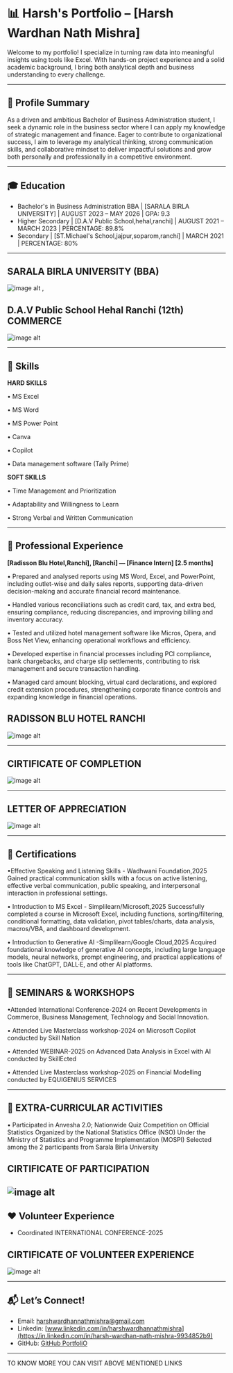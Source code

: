 # 📊 Harsh's Portfolio – [Harsh Wardhan Nath Mishra]

Welcome to my portfolio! I specialize in turning raw data into meaningful insights using tools like Excel. With hands-on project experience and a solid academic background, I bring both analytical depth and business understanding to every challenge.

---

## 👤 Profile Summary

As a driven and ambitious Bachelor of Business Administration student, I seek a dynamic role in the business sector where I can apply my knowledge of strategic management and finance. 
Eager to contribute to organizational success, I aim to leverage my analytical thinking, strong communication skills, and collaborative mindset to deliver impactful solutions and grow both personally and professionally in a competitive environment.

---

## 🎓 Education

- Bachelor's in Business Administration BBA | [SARALA BIRLA UNIVERSITY] | AUGUST 2023 – MAY 2026 | GPA: 9.3
- Higher Secondary | [D.A.V Public School,hehal,ranchi] | AUGUST 2021 – MARCH 2023 | PERCENTAGE: 89.8%
- Secondary        | [ST.Michael's School,jajpur,soparom,ranchi] | MARCH 2021 | PERCENTAGE: 80% 

---

## SARALA BIRLA UNIVERSITY (BBA)

![image alt](https://github.com/harshwardhannathmishra-boop/harshwardhan.github.io/blob/main/IMAGES/images%20(1).jpeg?raw=true) ,       

## D.A.V Public School Hehal Ranchi (12th) COMMERCE 

![image alt](https://github.com/harshwardhannathmishra-boop/harshwardhan.github.io/blob/main/IMAGES/unnamed%20(1).webp?raw=true)



 ---

## 🧠 Skills

**HARD SKILLS**

•
MS Excel

•
MS Word 

•
MS Power Point

•
Canva

•
Copilot

•
Data management software (Tally Prime)

**SOFT SKILLS**

•
Time Management and Prioritization

•
Adaptability and Willingness to Learn

•
Strong Verbal and Written Communication

---

## 💼 Professional Experience

**[Radisson Blu Hotel,Ranchi], [Ranchi] — [Finance Intern] [2.5 months]**  

•
Prepared and analysed reports using MS Word, Excel, and PowerPoint, including outlet-wise and daily sales reports, supporting data-driven decision-making and accurate financial record maintenance.

•
Handled various reconciliations such as credit card, tax, and extra bed, ensuring compliance, reducing discrepancies, and improving billing and inventory accuracy.

•
Tested and utilized hotel management software like Micros, Opera, and Boss Net View, enhancing operational workflows and efficiency.

•
Developed expertise in financial processes including PCI compliance, bank chargebacks, and charge slip settlements, contributing to risk management and secure transaction handling.

•
Managed card amount blocking, virtual card declarations, and explored credit extension procedures, strengthening corporate finance controls and expanding knowledge in financial operations.

## RADISSON BLU HOTEL RANCHI

![image alt]() 

---

## CIRTIFICATE OF COMPLETION

![image alt](https://github.com/harshwardhannathmishra-boop/harshwardhan.github.io/blob/main/IMAGES/COMPLETION.jpg?raw=true) 

---

## LETTER OF APPRECIATION

![image alt](https://github.com/harshwardhannathmishra-boop/harshwardhan.github.io/blob/main/IMAGES/LETTER%20OF%20APPRECIATION.jpg?raw=true) 

---


## 📜 Certifications 

•Effective Speaking and Listening Skills - Wadhwani Foundation,2025
Gained practical communication skills with a focus on active listening, effective verbal communication, public speaking, and interpersonal interaction in professional settings.

• Introduction to MS Excel - Simplilearn/Microsoft,2025
Successfully completed a course in Microsoft Excel, including functions, sorting/filtering, conditional formatting,
data validation, pivot tables/charts, data analysis, macros/VBA, and dashboard development.

• Introduction to Generative AI -Simplilearn/Google Cloud,2025
Acquired foundational knowledge of generative AI concepts, including large language models, neural networks,
prompt engineering, and practical applications of tools like ChatGPT, DALL·E, and other AI platforms.

---

## 📜 SEMINARS & WORKSHOPS

•Attended International Conference-2024 on Recent Developments in Commerce, Business Management, Technology and
Social Innovation.

• Attended Live Masterclass workshop-2024 on Microsoft Copilot conducted by Skill Nation

• Attended WEBINAR-2025 on Advanced Data Analysis in Excel with AI conducted by SkillEcted

• Attended Live Masterclass workshop-2025 on Financial Modelling conducted by EQUIGENIUS SERVICES

---

## 📜 EXTRA-CURRICULAR ACTIVITIES

•	Participated in Anvesha 2.0; Nationwide Quiz Competition on Official Statistics 
Organized by the National Statistics Office (NSO) Under the Ministry of Statistics and Programme Implementation (MOSPI)
Selected among the 2 participants from Sarala Birla University 

## CIRTIFICATE OF PARTICIPATION

![image alt](https://github.com/harshwardhannathmishra-boop/harshwardhan.github.io/blob/main/IMAGES/WhatsApp%20Image%202025-09-11%20at%2023.28.56_c747102d.jpg?raw=true)
---

## ❤️ Volunteer Experience

- Coordinated INTERNATIONAL CONFERENCE-2025 

## CIRTIFICATE OF VOLUNTEER EXPERIENCE

![image alt]() 

---

## 📬 Let’s Connect!

- Email: [harshwardhannathmishra@gmail.com](harshwardhannathmishra@gmail.com)
- Linkedin: [www.linkedin.com/in/harshwardhannathmishra](https://in.linkedin.com/in/harsh-wardhan-nath-mishra-9934852b9)
- GitHub: [GitHub PortfoliO](https://harshwardhannathmishra-boop.github.io/harshwardhan.github.io/)

---

TO KNOW MORE YOU CAN VISIT ABOVE MENTIONED LINKS


